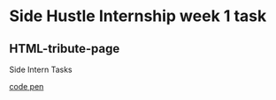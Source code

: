# Side Hustle Internship week 1 task

## HTML-tribute-page
Side Intern Tasks

[code pen](https://codepen.io/joshhugo/pen/QWpXQOY)

